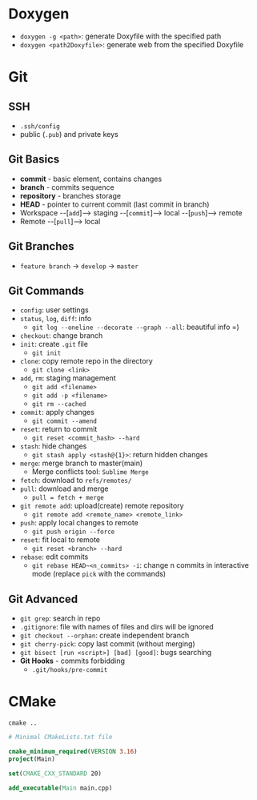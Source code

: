 # Doxygen

- `doxygen -g <path>`: generate Doxyfile with the specified path
- `doxygen <path2Doxyfile>`: generate web from the specified Doxyfile

# Git

## SSH
- `.ssh/config`
- public (`.pub`) and private keys

## Git Basics
- **commit** - basic element, contains changes
- **branch** - commits sequence
- **repository** - branches storage
- **HEAD** - pointer to current commit (last commit in branch)
- Workspace --[`add`]--> staging --[`commit`]--> local --[`push`]--> remote
- Remote --[`pull`]--> local

## Git Branches
- `feature branch` -> `develop` -> `master`

## Git Commands
- `config`: user settings
- `status`, `log`, `diff`: info
  - `git log --oneline --decorate --graph --all`: beautiful info =)
- `checkout`: change branch
- `init`: create `.git` file
  - `git init`
- `clone`: copy remote repo in the directory
  - `git clone <link>`
- `add`, `rm`: staging management
  - `git add <filename>`
  - `git add -p <filename>`
  - `git rm --cached`
- `commit`: apply changes
  - `git commit --amend`
- `reset`: return to commit
  - `git reset <commit_hash> --hard`
- `stash`: hide changes
  - `git stash apply <stash@{1}>`: return hidden changes
- `merge`: merge branch to master(main)
  - Merge conflicts tool: `Sublime Merge`
- `fetch`: download to `refs/remotes/`
- `pull`: download and merge
  - `pull = fetch + merge`
- `git remote add`: upload(create) remote repository
  - `git remote add <remote_name> <remote_link>`
- `push`: apply local changes to remote
  - `git push origin --force`
- `reset`: fit local to remote
  - `git reset <branch> --hard`
- `rebase`: edit commits
  - `git rebase HEAD~<n_commits> -i`: change n commits in interactive mode
  (replace `pick` with the commands)

## Git Advanced
- `git grep`: search in repo
- `.gitignore`: file with names of files and dirs will be ignored
- `git checkout --orphan`: create independent branch
- `git cherry-pick`: copy last commit (without merging)
- `git bisect [run <script>] [bad] [good]`: bugs searching
- **Git Hooks** - commits forbidding
  - `.git/hooks/pre-commit`

# CMake

`cmake ..`

```cmake
# Minimal CMakeLists.txt file

cmake_minimum_required(VERSION 3.16)
project(Main)

set(CMAKE_CXX_STANDARD 20)

add_executable(Main main.cpp)
```
